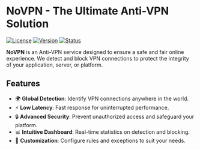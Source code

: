 # NoVPN - The Ultimate Anti-VPN Solution

[![License](https://img.shields.io/badge/License-MIT-green.svg)](./LICENSE) [![Version](https://img.shields.io/badge/Version-1.0.0-blue.svg)](https://github.com/NoVPN-Official/NoVPN/releases) [![Status](https://img.shields.io/badge/Status-In%20Development-green.svg)](https://github.com/NoVPN-Official/NoVPN)

**NoVPN** is an Anti-VPN service designed to ensure a safe and fair online experience. We detect and block VPN connections to protect the integrity of your application, server, or platform.

## Features

- 🌍 **Global Detection**: Identify VPN connections anywhere in the world.  
- ⚡ **Low Latency**: Fast response for uninterrupted performance.  
- 🔒 **Advanced Security**: Prevent unauthorized access and safeguard your platform.  
- 📊 **Intuitive Dashboard**: Real-time statistics on detection and blocking.  
- 🎨 **Customization**: Configure rules and exceptions to suit your needs.  
